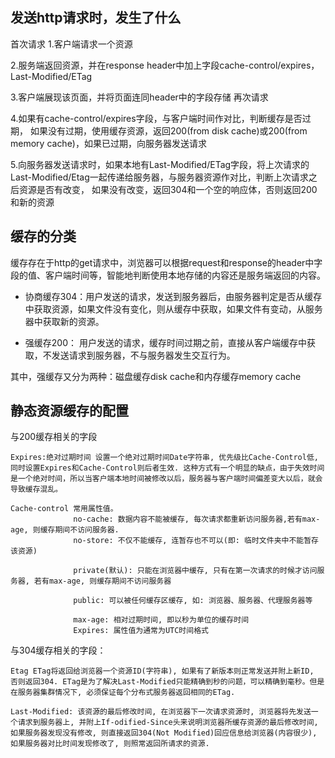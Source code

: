 
## 发送http请求时，发生了什么
首次请求
1.客户端请求一个资源

2.服务端返回资源，并在response header中加上字段cache-control/expires，Last-Modified/ETag

3.客户端展现该页面，并将页面连同header中的字段存储 再次请求

4.如果有cache-control/expires字段，与客户端时间作对比，判断缓存是否过期， 如果没有过期，使用缓存资源，返回200(from disk cache)或200(from memory cache)，如果已过期，向服务器发送请求

5.向服务器发送请求时，如果本地有Last-Modified/ETag字段，将上次请求的Last-Modified/Etag一起传递给服务器，与服务器资源作对比，判断上次请求之后资源是否有改变， 如果没有改变，返回304和一个空的响应体，否则返回200和新的资源

## 缓存的分类
缓存存在于http的get请求中，浏览器可以根据request和response的header中字段的值、客户端时间等，智能地判断使用本地存储的内容还是服务端返回的内容。

+ 协商缓存304：用户发送的请求，发送到服务器后，由服务器判定是否从缓存中获取资源，如果文件没有变化，则从缓存中获取，如果文件有变动，从服务器中获取新的资源。

+ 强缓存200： 用户发送的请求，缓存时间过期之前，直接从客户端缓存中获取，不发送请求到服务器，不与服务器发生交互行为。

其中，强缓存又分为两种：磁盘缓存disk cache和内存缓存memory cache

## 静态资源缓存的配置
与200缓存相关的字段
```
Expires:绝对过期时间 设置一个绝对过期时间Date字符串, 优先级比Cache-Control低, 同时设置Expires和Cache-Control则后者生效. 这种方式有一个明显的缺点，由于失效时间是一个绝对时间，所以当客户端本地时间被修改以后，服务器与客户端时间偏差变大以后，就会导致缓存混乱。

Cache-control 常用属性值。
              no-cache: 数据内容不能被缓存, 每次请求都重新访问服务器,若有max-age, 则缓存期间不访问服务器.
              no-store: 不仅不能缓存, 连暂存也不可以(即: 临时文件夹中不能暂存该资源)

              private(默认): 只能在浏览器中缓存, 只有在第一次请求的时候才访问服务器, 若有max-age, 则缓存期间不访问服务器

              public: 可以被任何缓存区缓存, 如: 浏览器、服务器、代理服务器等

              max-age: 相对过期时间, 即以秒为单位的缓存时间
              Expires: 属性值为通常为UTC时间格式
```

与304缓存相关的字段：
```
Etag ETag将返回给浏览器一个资源ID(字符串), 如果有了新版本则正常发送并附上新ID, 否则返回304. ETag是为了解决Last-Modified只能精确到秒的问题，可以精确到毫秒。但是在服务器集群情况下, 必须保证每个分布式服务器返回相同的ETag.

Last-Modified: 该资源的最后修改时间, 在浏览器下一次请求资源时, 浏览器将先发送一个请求到服务器上, 并附上If-odified-Since头来说明浏览器所缓存资源的最后修改时间, 如果服务器发现没有修改, 则直接返回304(Not Modified)回应信息给浏览器(内容很少), 如果服务器对比时间发现修改了, 则照常返回所请求的资源.
```